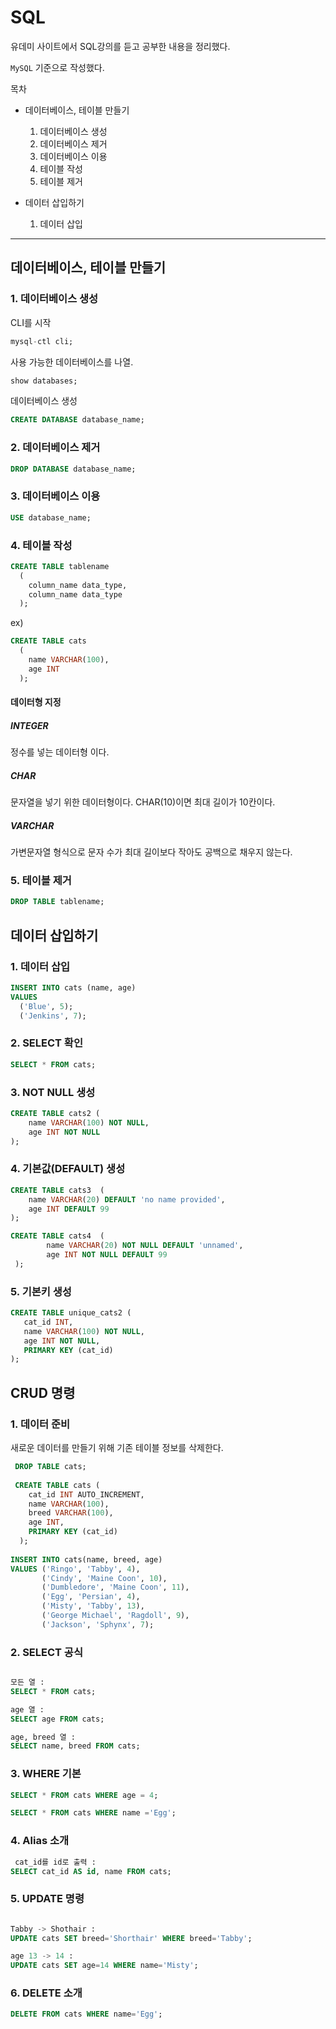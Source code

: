 # SQL

유데미 사이트에서 SQL강의를 듣고 공부한 내용을 정리했다.

`MySQL` 기준으로 작성했다.


 목차
- 데이터베이스, 테이블 만들기
  1. 데이터베이스 생성
  2. 데이터베이스 제거
  3. 데이터베이스 이용
  4. 테이블 작성
  5. 테이블 제거


- 데이터 삽입하기
  1. 데이터 삽입
* * *

## 데이터베이스, 테이블 만들기
### 1. 데이터베이스 생성

CLI를 시작

```sql
mysql-ctl cli; 
```

사용 가능한 데이터베이스를 나열.
```sql
show databases; 
```

데이터베이스 생성

```sql
CREATE DATABASE database_name; 
```

### 2. 데이터베이스 제거

```sql
DROP DATABASE database_name;
```

### 3. 데이터베이스 이용

```sql
USE database_name;
```

### 4. 테이블 작성

```sql
CREATE TABLE tablename
  (
    column_name data_type,
    column_name data_type
  );
```

ex)

```sql
CREATE TABLE cats
  (
    name VARCHAR(100),
    age INT
  );
```  
#### 데이터형 지정

##### INTEGER
정수를 넣는 데이터형 이다.

##### CHAR
문자열을 넣기 위한 데이터형이다. CHAR(10)이면 최대 길이가 10칸이다.

##### VARCHAR
가변문자열 형식으로 문자 수가 최대 길이보다 작아도 공백으로 채우지 않는다.

### 5. 테이블 제거

```sql
DROP TABLE tablename;
```

## 데이터 삽입하기
### 1. 데이터 삽입

```sql
INSERT INTO cats (name, age)
VALUES 
  ('Blue', 5);
  ('Jenkins', 7);
```

### 2. SELECT 확인

```sql
SELECT * FROM cats;
```
### 3. NOT NULL 생성

```sql
CREATE TABLE cats2 (
    name VARCHAR(100) NOT NULL,
    age INT NOT NULL
);
```

### 4. 기본값(DEFAULT) 생성

```sql
CREATE TABLE cats3  (    
    name VARCHAR(20) DEFAULT 'no name provided',    
    age INT DEFAULT 99  
);

CREATE TABLE cats4  (
        name VARCHAR(20) NOT NULL DEFAULT 'unnamed',
        age INT NOT NULL DEFAULT 99
 );
 ```
 
 ### 5. 기본키 생성
 
 ```sql
 CREATE TABLE unique_cats2 (
	cat_id INT,
    name VARCHAR(100) NOT NULL,
    age INT NOT NULL,
    PRIMARY KEY (cat_id)
);
```

## CRUD 명령
### 1. 데이터 준비

새로운 데이터를 만들기 위해 기존 테이블 정보를 삭제한다.

```sql
 DROP TABLE cats;
 
 CREATE TABLE cats (
    cat_id INT AUTO_INCREMENT,
    name VARCHAR(100),
    breed VARCHAR(100),
    age INT,
    PRIMARY KEY (cat_id)
  ); 
  
INSERT INTO cats(name, breed, age) 
VALUES ('Ringo', 'Tabby', 4),
       ('Cindy', 'Maine Coon', 10),
       ('Dumbledore', 'Maine Coon', 11),
       ('Egg', 'Persian', 4),
       ('Misty', 'Tabby', 13),
       ('George Michael', 'Ragdoll', 9),
       ('Jackson', 'Sphynx', 7);
 ```
 
 ### 2. SELECT 공식
 
 ```sql
 
 모든 열 :
 SELECT * FROM cats;
 
 age 열 :
 SELECT age FROM cats;
 
 age, breed 열 :
 SELECT name, breed FROM cats;
 ```
 
 ### 3. WHERE 기본
 
 ```sql
 SELECT * FROM cats WHERE age = 4;
 
 SELECT * FROM cats WHERE name ='Egg';
 ```
 
 ### 4. Alias 소개
 
 ```sql
  cat_id를 id로 출력 :
 SELECT cat_id AS id, name FROM cats;
 ```
 
 ### 5. UPDATE 명령
 ```sql
 
 Tabby -> Shothair :
 UPDATE cats SET breed='Shorthair' WHERE breed='Tabby';
 
 age 13 -> 14 :
 UPDATE cats SET age=14 WHERE name='Misty';
 
 ```
 
 ### 6. DELETE 소개
 ```sql
 DELETE FROM cats WHERE name='Egg';
 ```
 
 
